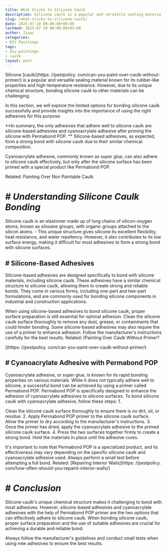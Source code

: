 ```yaml
---
title: What Sticks to Silicone Caulk
description: Silicone caulk is a popular and versatile sealing material known for its rubber-like properties and high-temperature resistance.
slug: /what-sticks-to-silicone-caulk/
date: 2025-07-10 00:00:00+00:00
lastmod: 2025-07-10 00:00:00+03:00
author: Isaac
categories:
- DIY Paintings
tags:
- diy-paintings
- caulk
layout: post
---
```


Silicone [caulk](https: //pestpolicy. com/can-you-paint-over-caulk-without-primer/) is a popular and versatile sealing material known for its rubber-like properties and high-temperature resistance. However, due to its unique chemical structure, bonding silicone caulk to other materials can be challenging.

In this section, we will explore the limited options for bonding silicone caulk successfully and provide insights into the importance of using the right adhesives for this purpose.

**In summary, the only adhesives that adhere well to silicone caulk are silicone-based adhesives and cyanoacrylate adhesive after priming the silicone with Permabond POP. ** Silicone-based adhesives, as expected, form a strong bond with silicone caulk due to their similar chemical composition.

Cyanoacrylate adhesive, commonly known as super glue, can also adhere to silicone caulk effectively, but only after the silicone surface has been primed with a special product like Permabond POP.

Related: Painting Over Non Paintable Caulk

# # *Understanding Silicone Caulk Bonding*

Silicone caulk is an elastomer made up of long chains of silicon-oxygen atoms, known as siloxane groups, with organic groups attached to the silicon atoms. - This unique structure gives silicone its excellent flexibility, heat resistance, and water repellency. However, it also contributes to its low surface energy, making it difficult for most adhesives to form a strong bond with silicone surfaces.

## # **Silicone-Based Adhesives**

Silicone-based adhesives are designed specifically to bond with silicone materials, including silicone caulk. These adhesives have a similar chemical structure to silicone caulk, allowing them to create strong and reliable bonds. They come in various forms, including one-part and two-part formulations, and are commonly used for bonding silicone components in industrial and construction applications.

When using silicone-based adhesives to bond silicone caulk, proper surface preparation is still essential for optimal adhesion. Clean the silicone caulk surface thoroughly to remove any dust, grease, or contaminants that could hinder bonding. Some silicone-based adhesives may also require the use of a primer to enhance adhesion. Follow the manufacturer's instructions carefully for the best results. Related: [Painting Over Caulk Without Primer?

](https: //pestpolicy. com/can-you-paint-over-caulk-without-primer/)

## # **Cyanoacrylate Adhesive with Permabond POP**

Cyanoacrylate adhesive, or super glue, is known for its rapid bonding properties on various materials. While it does not typically adhere well to silicone, a successful bond can be achieved by using a primer called Permabond POP. Permabond POP is specifically designed to enhance the adhesion of cyanoacrylate adhesives to silicone surfaces. To bond silicone caulk with cyanoacrylate adhesive, follow these steps: 1.

Clean the silicone caulk surface thoroughly to ensure there is no dirt, oil, or residue. 2. Apply Permabond POP primer to the silicone caulk surface. Allow the primer to dry according to the manufacturer's instructions. 3. Once the primer has dried, apply the cyanoacrylate adhesive to the primed silicone caulk surface. 4. Press the two surfaces together firmly to create a strong bond. Hold the materials in place until the adhesive cures.

It's important to note that Permabond POP is a specialized product, and its effectiveness may vary depending on the specific silicone caulk and cyanoacrylate adhesive used. Always perform a small test before attempting a full bond. Related: [Repairing Interior Walls](https: //pestpolicy. com/how-often-should-you-repaint-interior-walls/)

# # *Conclusion*

Silicone caulk's unique chemical structure makes it challenging to bond with most adhesives. However, silicone-based adhesives and cyanoacrylate adhesives with the help of Permabond POP primer are the two options that can effectively adhere to silicone caulk. When bonding silicone caulk, proper surface preparation and the use of suitable adhesives are crucial for achieving a durable and reliable bond.

Always follow the manufacturer's guidelines and conduct small tests when using new adhesives to ensure the best results.
